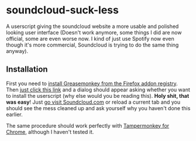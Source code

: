soundcloud-suck-less
====================

A userscript giving the soundcloud website a more usable and polished looking user interface (Doesn't work anymore, some things I did are now official, some are even worse now. I kind of just use Spotify now even though it's more commercial, Soundcloud is trying to do the same thing anyway). 

## Installation

First you need to [install Greasemonkey from the Firefox addon registry](https://addons.mozilla.org/en-US/firefox/addon/greasemonkey/). 
Then [just click this link](https://github.com/netsurfer912/soundcloud-suck-less/raw/master/sc-suck-less.user.js) and a dialog should appear asking whether you want to install the userscript (why else would you be reading this). 
**Holy shit, that was easy**! Just [go visit Soundcloud.com](http://soundcloud.com/) or reload a current tab and you should see the mess cleaned up and ask yourself why you haven't done this earlier. 

The same procedure should work perfectly with [Tampermonkey for Chrome](https://chrome.google.com/webstore/detail/tampermonkey/dhdgffkkebhmkfjojejmpbldmpobfkfo?hl=en), although I haven't tested it. 
